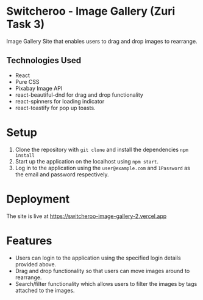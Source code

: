 # Switcheroo - Image Gallery (Zuri Task 3)

Image Gallery Site that enables users to drag and drop images to rearrange.

## Technologies Used

* React
* Pure CSS
* Pixabay Image API
* react-beautiful-dnd for drag and drop functionality
* react-spinners for loading indicator
* react-toastify for pop up toasts.

# Setup

1. Clone the repository with  ```git clone``` and install the dependencies ```npm install```
2. Start up the application on the localhost using ```npm start```.
3. Log in to the application using the ```user@example.com``` and  ```1Password``` as the email and password respectively.
   
# Deployment

The site is live at https://switcheroo-image-gallery-2.vercel.app

# Features 

* Users can login to the application using the specified login details provided above.
* Drag and drop functionality so that users can move images around to rearrange.
* Search/filter functionality which allows users to filter the images by tags attached to the images.
